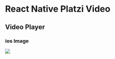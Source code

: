 # React Native Platzi Video

## Video Player

### ios Image
![](https://github.com/rojasleon/react-native-platzi-video/blob/13-video-player-complete/assets/iphone.png?raw=true)
